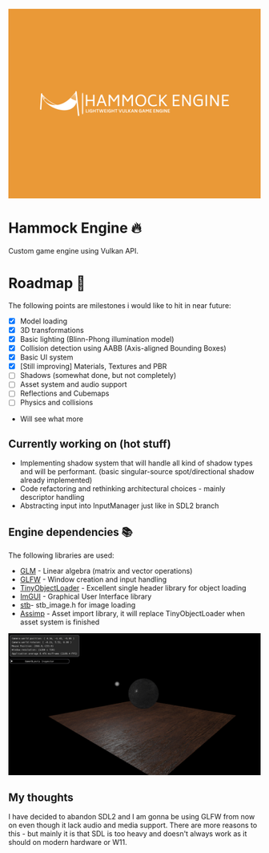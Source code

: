 ![Hammock Engine Logo](https://raw.githubusercontent.com/elliahu/HammockEngine/master/Img/hammock-engine-logo.png)

# Hammock Engine 🔥
Custom game engine using Vulkan API.

# Roadmap 🚗
The following points are milestones i would like to hit in near future:
- [x] Model loading
- [x] 3D transformations
- [x] Basic lighting (Blinn-Phong illumination model)
- [x] Collision detection using AABB (Axis-aligned Bounding Boxes)
- [x] Basic UI system
- [x] [Still improving] Materials, Textures and PBR
- [ ] Shadows (somewhat done, but not completely)
- [ ] Asset system and audio support
- [ ] Reflections and Cubemaps
- [ ] Physics and collisions
- Will see what more

## Currently working on (hot stuff)
- Implementing shadow system that will handle all kind of shadow types and will be performant. (basic singular-source spot/directional shadow already implemented)
- Code refactoring and rethinking architectural choices - mainly descriptor handling 
- Abstracting input into InputManager just like in SDL2 branch

## Engine dependencies 📚
The following libraries are used:
- [GLM](https://github.com/g-truc/glm) - Linear algebra (matrix and vector operations) 
- [GLFW](https://www.glfw.org/) - Window creation and input handling
- [TinyObjectLoader](https://github.com/tinyobjloader/tinyobjloader) - Excellent single header library for object loading
- [ImGUI](https://github.com/ocornut/imgui) - Graphical User Interface library
- [stb](https://github.com/nothings/stb)- stb_image.h for image loading
- [Assimp](https://github.com/assimp/assimp) - Asset import library, it will replace TinyObjectLoader when asset system is finished

![Textures](https://raw.githubusercontent.com/elliahu/HammockEngine/master/Img/pbr.png)

## My thoughts
I have decided to abandon SDL2 and I am gonna be using GLFW from now on even though it lack audio and media support. There are more reasons to this - but mainly it is that SDL is too heavy and doesn't always work as it should on modern hardware or W11.

